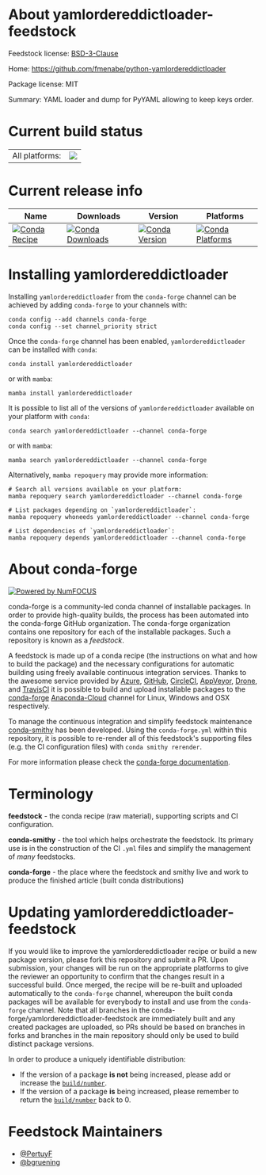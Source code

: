 About yamlordereddictloader-feedstock
=====================================

Feedstock license: [BSD-3-Clause](https://github.com/conda-forge/yamlordereddictloader-feedstock/blob/main/LICENSE.txt)

Home: https://github.com/fmenabe/python-yamlordereddictloader

Package license: MIT

Summary: YAML loader and dump for PyYAML allowing to keep keys order.

Current build status
====================


<table><tr><td>All platforms:</td>
    <td>
      <a href="https://dev.azure.com/conda-forge/feedstock-builds/_build/latest?definitionId=4434&branchName=main">
        <img src="https://dev.azure.com/conda-forge/feedstock-builds/_apis/build/status/yamlordereddictloader-feedstock?branchName=main">
      </a>
    </td>
  </tr>
</table>

Current release info
====================

| Name | Downloads | Version | Platforms |
| --- | --- | --- | --- |
| [![Conda Recipe](https://img.shields.io/badge/recipe-yamlordereddictloader-green.svg)](https://anaconda.org/conda-forge/yamlordereddictloader) | [![Conda Downloads](https://img.shields.io/conda/dn/conda-forge/yamlordereddictloader.svg)](https://anaconda.org/conda-forge/yamlordereddictloader) | [![Conda Version](https://img.shields.io/conda/vn/conda-forge/yamlordereddictloader.svg)](https://anaconda.org/conda-forge/yamlordereddictloader) | [![Conda Platforms](https://img.shields.io/conda/pn/conda-forge/yamlordereddictloader.svg)](https://anaconda.org/conda-forge/yamlordereddictloader) |

Installing yamlordereddictloader
================================

Installing `yamlordereddictloader` from the `conda-forge` channel can be achieved by adding `conda-forge` to your channels with:

```
conda config --add channels conda-forge
conda config --set channel_priority strict
```

Once the `conda-forge` channel has been enabled, `yamlordereddictloader` can be installed with `conda`:

```
conda install yamlordereddictloader
```

or with `mamba`:

```
mamba install yamlordereddictloader
```

It is possible to list all of the versions of `yamlordereddictloader` available on your platform with `conda`:

```
conda search yamlordereddictloader --channel conda-forge
```

or with `mamba`:

```
mamba search yamlordereddictloader --channel conda-forge
```

Alternatively, `mamba repoquery` may provide more information:

```
# Search all versions available on your platform:
mamba repoquery search yamlordereddictloader --channel conda-forge

# List packages depending on `yamlordereddictloader`:
mamba repoquery whoneeds yamlordereddictloader --channel conda-forge

# List dependencies of `yamlordereddictloader`:
mamba repoquery depends yamlordereddictloader --channel conda-forge
```


About conda-forge
=================

[![Powered by
NumFOCUS](https://img.shields.io/badge/powered%20by-NumFOCUS-orange.svg?style=flat&colorA=E1523D&colorB=007D8A)](https://numfocus.org)

conda-forge is a community-led conda channel of installable packages.
In order to provide high-quality builds, the process has been automated into the
conda-forge GitHub organization. The conda-forge organization contains one repository
for each of the installable packages. Such a repository is known as a *feedstock*.

A feedstock is made up of a conda recipe (the instructions on what and how to build
the package) and the necessary configurations for automatic building using freely
available continuous integration services. Thanks to the awesome service provided by
[Azure](https://azure.microsoft.com/en-us/services/devops/), [GitHub](https://github.com/),
[CircleCI](https://circleci.com/), [AppVeyor](https://www.appveyor.com/),
[Drone](https://cloud.drone.io/welcome), and [TravisCI](https://travis-ci.com/)
it is possible to build and upload installable packages to the
[conda-forge](https://anaconda.org/conda-forge) [Anaconda-Cloud](https://anaconda.org/)
channel for Linux, Windows and OSX respectively.

To manage the continuous integration and simplify feedstock maintenance
[conda-smithy](https://github.com/conda-forge/conda-smithy) has been developed.
Using the ``conda-forge.yml`` within this repository, it is possible to re-render all of
this feedstock's supporting files (e.g. the CI configuration files) with ``conda smithy rerender``.

For more information please check the [conda-forge documentation](https://conda-forge.org/docs/).

Terminology
===========

**feedstock** - the conda recipe (raw material), supporting scripts and CI configuration.

**conda-smithy** - the tool which helps orchestrate the feedstock.
                   Its primary use is in the construction of the CI ``.yml`` files
                   and simplify the management of *many* feedstocks.

**conda-forge** - the place where the feedstock and smithy live and work to
                  produce the finished article (built conda distributions)


Updating yamlordereddictloader-feedstock
========================================

If you would like to improve the yamlordereddictloader recipe or build a new
package version, please fork this repository and submit a PR. Upon submission,
your changes will be run on the appropriate platforms to give the reviewer an
opportunity to confirm that the changes result in a successful build. Once
merged, the recipe will be re-built and uploaded automatically to the
`conda-forge` channel, whereupon the built conda packages will be available for
everybody to install and use from the `conda-forge` channel.
Note that all branches in the conda-forge/yamlordereddictloader-feedstock are
immediately built and any created packages are uploaded, so PRs should be based
on branches in forks and branches in the main repository should only be used to
build distinct package versions.

In order to produce a uniquely identifiable distribution:
 * If the version of a package **is not** being increased, please add or increase
   the [``build/number``](https://docs.conda.io/projects/conda-build/en/latest/resources/define-metadata.html#build-number-and-string).
 * If the version of a package **is** being increased, please remember to return
   the [``build/number``](https://docs.conda.io/projects/conda-build/en/latest/resources/define-metadata.html#build-number-and-string)
   back to 0.

Feedstock Maintainers
=====================

* [@PertuyF](https://github.com/PertuyF/)
* [@bgruening](https://github.com/bgruening/)

